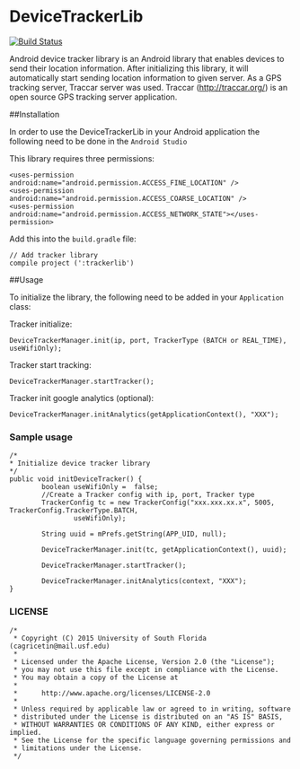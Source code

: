 # DeviceTrackerLib

[![Build Status](https://travis-ci.org/CUTR-at-USF/device-tracker-library.svg?branch=master)](https://travis-ci.org/CUTR-at-USF/device-tracker-library)


Android device tracker library is an Android library that enables devices to send their location
information. After initializing this library, it will automatically start sending location information to given server.
As a GPS tracking server, Traccar server was used. Traccar (http://traccar.org/) is an open source GPS tracking server application.

##Installation

In order to use the DeviceTrackerLib in your Android application the following need to be done in the ```Android Studio```

This library requires three permissions:

```
<uses-permission android:name="android.permission.ACCESS_FINE_LOCATION" />
<uses-permission android:name="android.permission.ACCESS_COARSE_LOCATION" />
<uses-permission android:name="android.permission.ACCESS_NETWORK_STATE"></uses-permission>
```

Add this into the  ```build.gradle``` file:

```
// Add tracker library
compile project (':trackerlib')
```

##Usage

To initialize the library, the following need to be added in your `Application` class:

Tracker initialize:

 ```
 DeviceTrackerManager.init(ip, port, TrackerType (BATCH or REAL_TIME), useWifiOnly);
```

Tracker start tracking:

```
DeviceTrackerManager.startTracker();
```

Tracker init google analytics (optional):

```
DeviceTrackerManager.initAnalytics(getApplicationContext(), "XXX");
```


### Sample usage
```
/*
* Initialize device tracker library
*/
public void initDeviceTracker() {
        boolean useWifiOnly =  false;
        //Create a Tracker config with ip, port, Tracker type
        TrackerConfig tc = new TrackerConfig("xxx.xxx.xx.x", 5005, TrackerConfig.TrackerType.BATCH,
                useWifiOnly);

        String uuid = mPrefs.getString(APP_UID, null);

        DeviceTrackerManager.init(tc, getApplicationContext(), uuid);

        DeviceTrackerManager.startTracker();

        DeviceTrackerManager.initAnalytics(context, "XXX");
}
```

### LICENSE

```
/*
 * Copyright (C) 2015 University of South Florida (cagricetin@mail.usf.edu)
 *
 * Licensed under the Apache License, Version 2.0 (the "License");
 * you may not use this file except in compliance with the License.
 * You may obtain a copy of the License at
 *
 *      http://www.apache.org/licenses/LICENSE-2.0
 *
 * Unless required by applicable law or agreed to in writing, software
 * distributed under the License is distributed on an "AS IS" BASIS,
 * WITHOUT WARRANTIES OR CONDITIONS OF ANY KIND, either express or implied.
 * See the License for the specific language governing permissions and
 * limitations under the License.
 */

 ```

